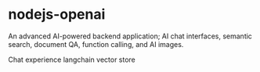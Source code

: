 # nodejs-openai

An advanced AI-powered backend application; AI chat interfaces, semantic search, document QA, function calling, and AI images.

Chat experience
langchain
vector store